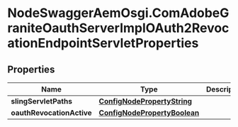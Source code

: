 # NodeSwaggerAemOsgi.ComAdobeGraniteOauthServerImplOAuth2RevocationEndpointServletProperties

## Properties
Name | Type | Description | Notes
------------ | ------------- | ------------- | -------------
**slingServletPaths** | [**ConfigNodePropertyString**](ConfigNodePropertyString.md) |  | [optional] 
**oauthRevocationActive** | [**ConfigNodePropertyBoolean**](ConfigNodePropertyBoolean.md) |  | [optional] 


